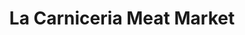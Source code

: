 ---
title: "La Carniceria Meat Market"
url: /clayton/la-carniceria-meat-market/
shop: supermarket
---